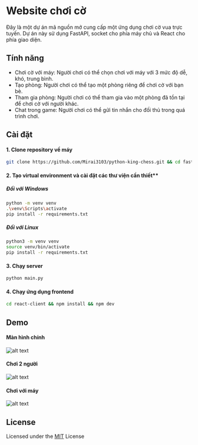 
# Website chơi cờ
Đây là một dự án mã nguồn mở cung cấp một ứng dụng chơi cờ vua trực tuyến. Dự án này sử dụng FastAPI, socket cho phía máy chủ và React cho phía giao diện.






## Tính năng

- Chơi cờ với máy: Người chơi có thể chọn chơi với máy với 3 mức độ dễ, khó, trung bình.
- Tạo phòng: Người chơi có thể tạo một phòng riêng để chơi cờ với bạn bè.
- Tham gia phòng: Người chơi có thể tham gia vào một phòng đã tồn tại để chơi cờ với người khác.
- Chat trong game: Người chơi có thể gửi tin nhắn cho đối thủ trong quá trình chơi.

## Cài đặt 

#### 1. Clone repository về máy
```bash
git clone https://github.com/Mirai3103/python-king-chess.git && cd fastapi-server
```
#### 2. Tạo virtual environment và cài đặt các thư viện cần thiết**
##### Đối với Windows
```bash
python -m venv venv
.\venv\Scripts\activate
pip install -r requirements.txt
```
##### Đối với Linux
```bash
python3 -m venv venv
source venv/bin/activate
pip install -r requirements.txt
```

#### 3. Chạy server
```bash
python main.py
```
#### 4. Chạy ứng dụng frontend
```bash
cd react-client && npm install && npm dev
```

## Demo

#### Màn hình chính
![alt text](https://cdn.discordapp.com/attachments/1109544174711218248/1235947446429941810/image.png?ex=66363942&is=6634e7c2&hm=54f4b064717e7dde27f499757595deb9f4ada73fcaafc5476a15e4c91085fff7&)

#### Chơi 2 người
![alt text](https://cdn.discordapp.com/attachments/979590301113020496/1236742408272875560/image.png?ex=66391d9f&is=6637cc1f&hm=a6aa0c6fc323d2e483a11d24378419c98c0cf2ae6b54948e63800875ac640a19&)

#### Chơi với máy

![alt text](https://cdn.discordapp.com/attachments/1109544174711218248/1235953875899514960/0503.gif?ex=66363f3e&is=6634edbe&hm=b215960da0b384b62826491b1e7c8f66c5dcf71bd859d266bb2844ba6a2125cd&)


## License
Licensed under the
[MIT](https://choosealicense.com/licenses/mit/)
 License

